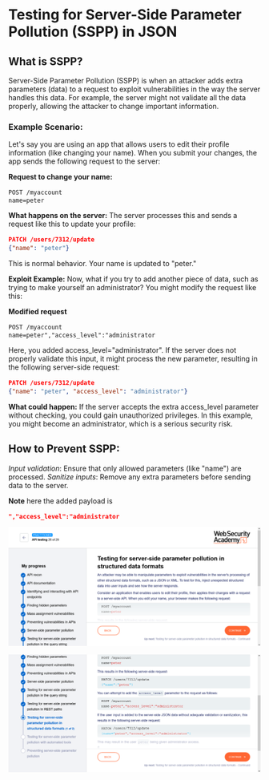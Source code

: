 # Testing for Server-Side Parameter Pollution (SSPP) in JSON

## What is SSPP?
Server-Side Parameter Pollution (SSPP) is when an attacker adds extra parameters (data) to a request to exploit vulnerabilities in the way the server handles this data. For example, the server might not validate all the data properly, allowing the attacker to change important information.

### Example Scenario:
Let's say you are using an app that allows users to edit their profile information (like changing your name). When you submit your changes, the app sends the following request to the server:

**Request to change your name:**
```plaintext
POST /myaccount
name=peter
```
**What happens on the server:**
The server processes this and sends a request like this to update your profile:

```json
PATCH /users/7312/update
{"name": "peter"}
```

This is normal behavior. Your name is updated to "peter."

**Exploit Example:**
Now, what if you try to add another piece of data, such as trying to make yourself an administrator? You might modify the request like this:

**Modified request**
```plaintext
POST /myaccount
name=peter","access_level":"administrator
```
Here, you added access_level="administrator". If the server does not properly validate this input, it might process the new parameter, resulting in the following server-side request:



```json
PATCH /users/7312/update
{"name": "peter", "access_level": "administrator"}

```

**What could happen:**
If the server accepts the extra access_level parameter without checking, you could gain unauthorized privileges. In this example, you might become an administrator, which is a serious security risk.


## How to Prevent SSPP:
*Input validation*: Ensure that only allowed parameters (like "name") are processed.
*Sanitize inputs*: Remove any extra parameters before sending data to the server.

**Note** here the added payload is
```json
","access_level":"administrator
```
![Testing SSP](https://github.com/LanZeroth/Portswigger-Writeups/blob/main/Images/testing-ssp.png)

![Testing SSP](https://github.com/LanZeroth/Portswigger-Writeups/blob/main/Images/testing-ssp2.png)

